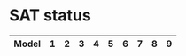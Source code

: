# SAT status
| $\text{Model}$ | $1$ | $2$ | $3$ | $4$ | $5$ | $6$ | $7$ | $8$ | $9$ |
|:-:| :---:|:---:|:---:|:---:|:---:|:---:|:---:|:---:|:---:|
